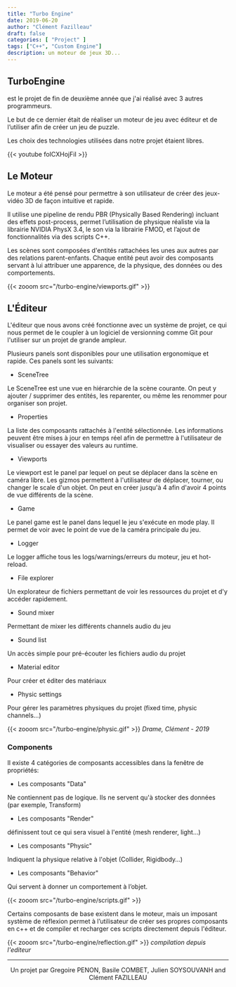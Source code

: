 ```yaml
---
title: "Turbo Engine"
date: 2019-06-20
author: "Clément Fazilleau"
draft: false
categories: [ "Project" ]
tags: ["C++", "Custom Engine"]
description: un moteur de jeux 3D...
---
```


## TurboEngine

est le projet de fin de deuxième année que j'ai réalisé avec 3 autres programmeurs.

Le but de ce dernier était de réaliser un moteur de jeu avec éditeur et de l’utiliser afin de créer un jeu de puzzle.

Les choix des technologies utilisées dans notre projet étaient libres.

{{< youtube foICXHojFiI >}}

## Le Moteur

Le moteur a été pensé pour permettre à son utilisateur de créer des jeux-vidéo 3D de façon intuitive et rapide.

Il utilise une pipeline de rendu PBR (Physically Based Rendering) incluant des effets post-process, permet l’utilisation de physique réaliste via la librairie NVIDIA PhysX 3.4, le son via la librairie FMOD, et l’ajout de fonctionnalités via des scripts C++.

Les scènes sont composées d'entités rattachées les unes aux autres par des relations parent-enfants.
Chaque entité peut avoir des composants servant à lui attribuer une apparence, de la physique, des données ou des comportements.

{{< zooom src="/turbo-engine/viewports.gif" >}}

## L'Éditeur

L'éditeur que nous avons créé fonctionne avec un système de projet, ce qui nous permet de le coupler à un logiciel de versionning comme Git pour l'utiliser sur un projet de grande ampleur.

Plusieurs panels sont disponibles pour une utilisation ergonomique et rapide. Ces panels sont les suivants:

- SceneTree

Le SceneTree est une vue en hiérarchie de la scène courante. On peut y ajouter / supprimer des entités, les reparenter, ou même les renommer pour organiser son projet.

- Properties

La liste des composants rattachés à l'entité sélectionnée. Les informations peuvent être mises à jour en temps réel afin de permettre à l'utilisateur de visualiser ou essayer des valeurs au runtime.

- Viewports

Le viewport est le panel par lequel on peut se déplacer dans la scène en caméra libre. Les gizmos permettent à l'utilisateur de déplacer, tourner, ou changer le scale d'un objet. On peut en créer jusqu'à 4 afin d'avoir 4 points de vue différents de la scène.

- Game

Le panel game est le panel dans lequel le jeu s'exécute en mode play. Il permet de voir avec le point de vue de la caméra principale du jeu.

- Logger

Le logger affiche tous les logs/warnings/erreurs du moteur, jeu et hot-reload.

- File explorer

Un explorateur de fichiers permettant de voir les ressources du projet et d'y accéder rapidement.

- Sound mixer

Permettant de mixer les différents channels audio du jeu

- Sound list

Un accès simple pour pré-écouter les fichiers audio du projet

- Material editor

Pour créer et éditer des matériaux

- Physic settings

Pour gérer les paramètres physiques du projet (fixed time, physic channels…)

{{< zooom src="/turbo-engine/physic.gif" >}}
*Drame, Clément - 2019*

### Components

Il existe 4 catégories de composants accessibles dans la fenêtre de propriétés:

- Les composants "Data"

Ne contiennent pas de logique. Ils ne servent qu'à stocker des données (par exemple, Transform)

- Les composants "Render"

définissent tout ce qui sera visuel à l'entité (mesh renderer, light...)

- Les composants "Physic"

Indiquent la physique relative à l'objet (Collider, Rigidbody…)

- Les composants "Behavior"

Qui servent à donner un comportement à l’objet.

{{< zooom src="/turbo-engine/scripts.gif" >}}

Certains composants de base existent dans le moteur, mais un imposant système de réflexion permet à l’utilisateur de créer ses propres composants en c++ et de compiler et recharger ces scripts directement depuis l'éditeur.

{{< zooom src="/turbo-engine/reflection.gif" >}}
*compilation depuis l'editeur*

------

<div align="center">Un projet par Gregoire PENON, Basile COMBET, Julien SOYSOUVANH and Clément FAZILLEAU</div>